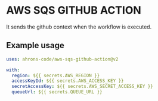 # AWS SQS GITHUB ACTION

It sends the github context when the workflow is executed.

## Example usage
```yml
uses: ahrons-code/aws-sqs-github-action@v2

with:
  region: ${{ secrets.AWS_REGION }}
  accessKeyId: ${{ secrets.AWS_ACCESS_KEY }} 
  secretAccessKey: ${{ secrets.AWS_SECRET_ACCESS_KEY }}
  queueUrl: ${{ secrets.QUEUE_URL }}
```